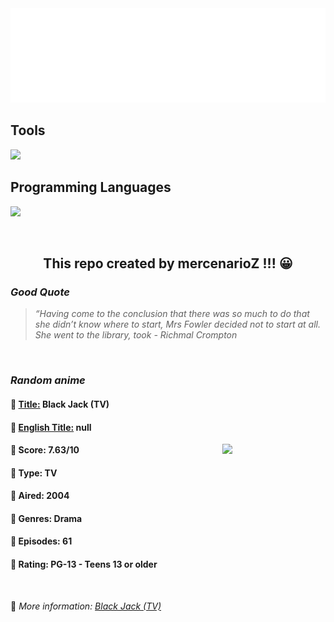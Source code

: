 
<img src="svg/nai.svg" />

<p>
  <h2>Tools</h2>
  <a href="https://skillicons.dev">
    <img src="https://skillicons.dev/icons?i=git,bash,vim,ubuntu,tensorflow,pytorch,docker,raspberrypi" />
  </a>

  <br />

  <h2>Programming Languages</h2>

  <a href="https://skillicons.dev">
    <img src="https://skillicons.dev/icons?i=python,c,cpp" />
  </a>
</p>

<br />

<h2 align="center">This repo created by mercenarioZ !!! 😀</h2>
<h3><i>Good Quote</i></h3>

<blockquote>
<i>
“Having come to the conclusion that there was so much to do that she didn’t know where to start, Mrs Fowler decided not to start at all. She went to the library, took - Richmal Crompton
</i>
</blockquote>

<br />

<h3><i>Random anime</i></h3>

<h4>
  <strong>🥭 <u>Title:</u></strong> Black Jack (TV)
</h4>

<h4>🌿 <u>English Title:</u> null</h4>

<img align="right" width="165" src=https://cdn.myanimelist.net/images/anime/1588/133791.jpg />

<h4>🌱 Score: 7.63/10</h4>

<h4>🌲 Type: TV</h4>

<h4>🌴 Aired: 2004</h4>

<h4>🌵 Genres: Drama</h4>

<h4>🥑 Episodes: 61</h4>

<h4>🍏 Rating: PG-13 - Teens 13 or older</h4>

<br />

🍂 *More information: [Black Jack (TV)](https://myanimelist.net/anime/2213/Black_Jack_TV)*
    